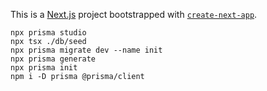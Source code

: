 This is a [Next.js](https://nextjs.org) project bootstrapped with [`create-next-app`](https://nextjs.org/docs/app/api-reference/cli/create-next-app).

```
npx prisma studio
npx tsx ./db/seed
npx prisma migrate dev --name init
npx prisma generate
npx prisma init
npm i -D prisma @prisma/client
```
